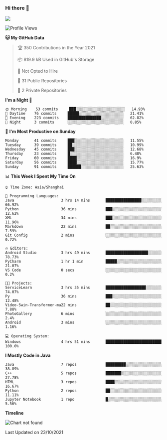 ### Hi there 👋

<!--
**zhou-ning/zhou-ning** is a ✨ _special_ ✨ repository because its `README.md` (this file) appears on your GitHub profile.

Here are some ideas to get you started:

- 🔭 I’m currently working on ...
- 🌱 I’m currently learning ...
- 👯 I’m looking to collaborate on ...
- 🤔 I’m looking for help with ...
- 💬 Ask me about ...
- 📫 How to reach me: ...
- 😄 Pronouns: ...
- ⚡ Fun fact: ...
-->
![](https://github-readme-stats.vercel.app/api?username=zhou-ning)

<!--START_SECTION:waka-->
![Profile Views](http://img.shields.io/badge/Profile%20Views-0-blue)

**🐱 My GitHub Data** 

> 🏆 350 Contributions in the Year 2021
 > 
> 📦 819.9 kB Used in GitHub's Storage 
 > 
> 🚫 Not Opted to Hire
 > 
> 📜 31 Public Repositories 
 > 
> 🔑 2 Private Repositories  
 > 
**I'm a Night 🦉** 

```text
🌞 Morning    53 commits     ███░░░░░░░░░░░░░░░░░░░░░░   14.93% 
🌆 Daytime    76 commits     █████░░░░░░░░░░░░░░░░░░░░   21.41% 
🌃 Evening    223 commits    ███████████████░░░░░░░░░░   62.82% 
🌙 Night      3 commits      ░░░░░░░░░░░░░░░░░░░░░░░░░   0.85%

```
📅 **I'm Most Productive on Sunday** 

```text
Monday       41 commits     ███░░░░░░░░░░░░░░░░░░░░░░   11.55% 
Tuesday      39 commits     ██░░░░░░░░░░░░░░░░░░░░░░░   10.99% 
Wednesday    45 commits     ███░░░░░░░░░░░░░░░░░░░░░░   12.68% 
Thursday     23 commits     █░░░░░░░░░░░░░░░░░░░░░░░░   6.48% 
Friday       60 commits     ████░░░░░░░░░░░░░░░░░░░░░   16.9% 
Saturday     56 commits     ████░░░░░░░░░░░░░░░░░░░░░   15.77% 
Sunday       91 commits     ██████░░░░░░░░░░░░░░░░░░░   25.63%

```


📊 **This Week I Spent My Time On** 

```text
⌚︎ Time Zone: Asia/Shanghai

💬 Programming Languages: 
Java                     3 hrs 14 mins       ████████████████░░░░░░░░░   66.92% 
Python                   36 mins             ███░░░░░░░░░░░░░░░░░░░░░░   12.62% 
XML                      34 mins             ███░░░░░░░░░░░░░░░░░░░░░░   11.96% 
Markdown                 22 mins             ██░░░░░░░░░░░░░░░░░░░░░░░   7.59% 
Git Config               2 mins              ░░░░░░░░░░░░░░░░░░░░░░░░░   0.72%

🔥 Editors: 
Android Studio           3 hrs 49 mins       ███████████████████░░░░░░   78.73% 
PyCharm                  1 hr 1 min          █████░░░░░░░░░░░░░░░░░░░░   21.07% 
VS Code                  0 secs              ░░░░░░░░░░░░░░░░░░░░░░░░░   0.2%

🐱‍💻 Projects: 
ServiceLearn             3 hrs 35 mins       ██████████████████░░░░░░░   74.07% 
Py                       36 mins             ███░░░░░░░░░░░░░░░░░░░░░░   12.48% 
Video-Swin-Transformer-ma22 mins             ██░░░░░░░░░░░░░░░░░░░░░░░   7.88% 
PhotoGallery             6 mins              ░░░░░░░░░░░░░░░░░░░░░░░░░   2.4% 
Android                  3 mins              ░░░░░░░░░░░░░░░░░░░░░░░░░   1.16%

💻 Operating System: 
Windows                  4 hrs 51 mins       █████████████████████████   100.0%

```

**I Mostly Code in Java** 

```text
Java                     7 repos             █████████░░░░░░░░░░░░░░░░   38.89% 
C++                      5 repos             ███████░░░░░░░░░░░░░░░░░░   27.78% 
HTML                     3 repos             ████░░░░░░░░░░░░░░░░░░░░░   16.67% 
Python                   2 repos             ██░░░░░░░░░░░░░░░░░░░░░░░   11.11% 
Jupyter Notebook         1 repo              █░░░░░░░░░░░░░░░░░░░░░░░░   5.56%

```


**Timeline**

![Chart not found](https://raw.githubusercontent.com/zhou-ning/zhou-ning/main/charts/bar_graph.png) 


 Last Updated on 23/10/2021
<!--END_SECTION:waka-->
